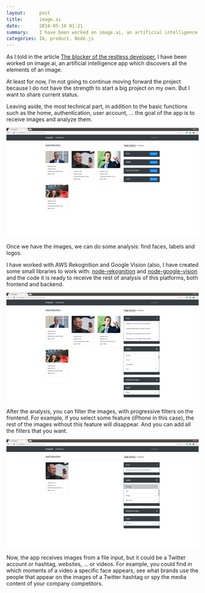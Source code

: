 ```yaml
---
layout:     post
title:      image.ai
date:       2018-05-16 01:21
summary:    I have been worked on image.ai, an artificial intelligence app which discovers all the elements of an image.
categories: IA, product, Node.js
---
```


As I told in the article [The blocker of the restless developer](./blocker-testless-developer.html), I have been worked on image.ai, an artificial intelligence app which discovers all the elements of an image.

At least for now, I’m not going to continue moving forward the project because I do not have the strength to start a big project on my own. But I want to share current status.

Leaving aside, the most technical part, in addition to the basic functions such as the home, authentication, user account, … the goal of the app is to receive images and analyze them.

![Image AI](./images/imageai1.png)

Once we have the images, we can do some analysis: find faces, labels and logos.

I have worked with AWS Rekognition and Google Vision (also, I have created some small libraries to work with: [node-rekognition](https://www.npmjs.com/package/node-rekognition) and [node-google-vision](https://www.npmjs.com/package/node-rekognition) and the code it is ready to receive the rest of analysis of this platforms, both frontend and backend.

![Image AI](./images/imageai2.png)

After the analysis, you can filter the images, with progressive filters on the frontend. For example, if you select some feature (iPhone in this case), the rest of the images without this feature will disappear. And you can add all the filters that you want.

![Image AI](./images/imageai3.png)

Now, the app receives images from a file input, but it could be a Twitter account or hashtag, websites, … or videos. For example, you could find in which moments of a video a specific face appears, see what brands use the people that appear on the images of a Twitter hashtag or spy the media content of your company competitors.
